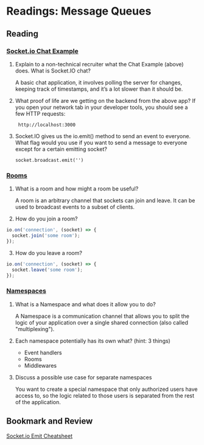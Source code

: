 # Readings: Message Queues

## Reading

### [Socket.io Chat Example](https://socket.io/get-started/chat/)

1.  Explain to a non-technical recruiter what the Chat Example (above) does.
    What is Socket.IO chat?

    A basic chat application, it involves polling the server for changes, keeping track of timestamps, and it’s a lot slower than it should be.

2.  What proof of life are we getting on the backend from the above app?
    If you open your network tab in your developer tools, you should see a few HTTP requests:

         http://localhost:3000

3.  Socket.IO gives us the io.emit() method to send an event to everyone. What flag would you use if you want to send a message to everyone except for a certain emitting socket?

        socket.broadcast.emit('')

### [Rooms](https://socket.io/docs/v4/rooms)

1. What is a room and how might a room be useful?

   A room is an arbitrary channel that sockets can join and leave. It can be used to broadcast events to a subset of clients.

2. How do you join a room?

```js
io.on('connection', (socket) => {
  socket.join('some room');
});
```

3. How do you leave a room?

```js
io.on('connection', (socket) => {
  socket.leave('some room');
});
```

### [Namespaces](https://socket.io/docs/v4/namespaces/)

1. What is a Namespace and what does it allow you to do?

   A Namespace is a communication channel that allows you to split the logic of your application over a single shared connection (also called "multiplexing").

2. Each namespace potentially has its own what? (hint: 3 things)

   - Event handlers
   - Rooms
   - Middlewares

3. Discuss a possible use case for separate namespaces

   You want to create a special namespace that only authorized users have access to, so the logic related to those users is separated from the rest of the application.

## Bookmark and Review

[Socket.io Emit Cheatsheet](https://socket.io/docs/v4/emit-cheatsheet/)
